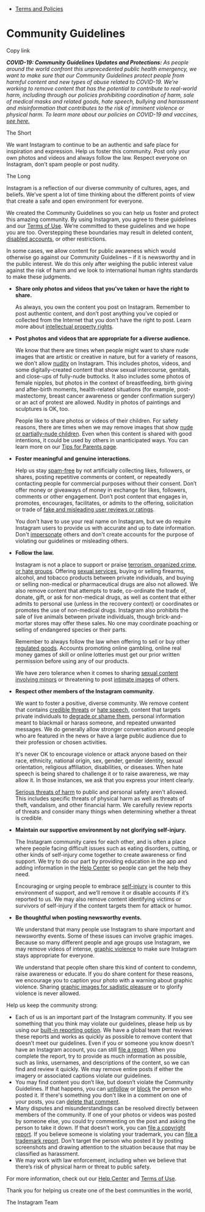 *   [Terms and Policies](https://help.instagram.com/1417489251945243/?helpref=breadcrumb)

Community Guidelines
====================

Copy link

_**COVID-19: Community Guidelines Updates and Protections:** As people around the world confront this unprecedented public health emergency, we want to make sure that our Community Guidelines protect people from harmful content and new types of abuse related to COVID-19. We’re working to remove content that has the potential to contribute to real-world harm, including through our policies prohibiting coordination of harm, sale of medical masks and related goods, hate speech, bullying and harassment and misinformation that contributes to the risk of imminent violence or physical harm. To learn more about our policies on COVID-19 and vaccines, [see here.](https://help.instagram.com/697825587576762?helpref=faq_content)_

The Short

We want Instagram to continue to be an authentic and safe place for inspiration and expression. Help us foster this community. Post only your own photos and videos and always follow the law. Respect everyone on Instagram, don’t spam people or post nudity.

The Long

Instagram is a reflection of our diverse community of cultures, ages, and beliefs. We’ve spent a lot of time thinking about the different points of view that create a safe and open environment for everyone.

We created the Community Guidelines so you can help us foster and protect this amazing community. By using Instagram, you agree to these guidelines and our [Terms of Use](https://www.instagram.com/legal/terms). We’re committed to these guidelines and we hope you are too. Overstepping these boundaries may result in deleted content, [disabled accounts](https://help.instagram.com/366993040048856?helpref=faq_content), or other restrictions.

In some cases, we allow content for public awareness which would otherwise go against our Community Guidelines – if it is newsworthy and in the public interest. We do this only after weighing the public interest value against the risk of harm and we look to international human rights standards to make these judgments.

*   **Share only photos and videos that you’ve taken or have the right to share.**
    
    As always, you own the content you post on Instagram. Remember to post authentic content, and don’t post anything you’ve copied or collected from the Internet that you don’t have the right to post. Learn more about [intellectual property rights](https://help.instagram.com/126382350847838?helpref=faq_content).
    
*   **Post photos and videos that are appropriate for a diverse audience.**
    
    We know that there are times when people might want to share nude images that are artistic or creative in nature, but for a variety of reasons, we don’t allow [nudity](https://l.instagram.com/?u=https%3A%2F%2Fwww.facebook.com%2Fcommunitystandards%2Fadult_nudity_sexual_activity&e=AT3WZhaG1_1sJ1SuSaYXVU1jegr2FAqyo-nXKSFdQ1PhhN-m-nW0W7fJnXNjR-TMidlwn0lKuxQwUk1i6CLsSVe753hR8PY8YLEdZ5mpG7knDWVh3JJaA1J_ynXNMbeLBFbtpJELM8fj2x-FONDBXJRMU1hPzOs6fWXZLw) on Instagram. This includes photos, videos, and some digitally-created content that show sexual intercourse, genitals, and close-ups of fully-nude buttocks. It also includes some photos of female nipples, but photos in the context of breastfeeding, birth giving and after-birth moments, health-related situations (for example, post-mastectomy, breast cancer awareness or gender confirmation surgery) or an act of protest are allowed. Nudity in photos of paintings and sculptures is OK, too.
    
    People like to share photos or videos of their children. For safety reasons, there are times when we may remove images that show [nude or partially-nude children](https://l.instagram.com/?u=https%3A%2F%2Fwww.facebook.com%2Fcommunitystandards%2Fchild_nudity_sexual_exploitation&e=AT3WZhaG1_1sJ1SuSaYXVU1jegr2FAqyo-nXKSFdQ1PhhN-m-nW0W7fJnXNjR-TMidlwn0lKuxQwUk1i6CLsSVe753hR8PY8YLEdZ5mpG7knDWVh3JJaA1J_ynXNMbeLBFbtpJELM8fj2x-FONDBXJRMU1hPzOs6fWXZLw). Even when this content is shared with good intentions, it could be used by others in unanticipated ways. You can learn more on our [Tips for Parents page](https://help.instagram.com/154475974694511/?helpref=faq_content).
    
*   **Foster meaningful and genuine interactions.**
    
    Help us stay [spam-free](https://l.instagram.com/?u=https%3A%2F%2Fwww.facebook.com%2Fcommunitystandards%2Fspam&e=AT3WZhaG1_1sJ1SuSaYXVU1jegr2FAqyo-nXKSFdQ1PhhN-m-nW0W7fJnXNjR-TMidlwn0lKuxQwUk1i6CLsSVe753hR8PY8YLEdZ5mpG7knDWVh3JJaA1J_ynXNMbeLBFbtpJELM8fj2x-FONDBXJRMU1hPzOs6fWXZLw) by not artificially collecting likes, followers, or shares, posting repetitive comments or content, or repeatedly contacting people for commercial purposes without their consent. Don’t offer money or giveaways of money in exchange for likes, followers, comments or other engagement. Don’t post content that engages in, promotes, encourages, facilitates, or admits to the offering, solicitation or trade of [fake and misleading user reviews or ratings](https://l.instagram.com/?u=https%3A%2F%2Fwww.facebook.com%2Fcommunitystandards%2Ffraud_deception&e=AT3WZhaG1_1sJ1SuSaYXVU1jegr2FAqyo-nXKSFdQ1PhhN-m-nW0W7fJnXNjR-TMidlwn0lKuxQwUk1i6CLsSVe753hR8PY8YLEdZ5mpG7knDWVh3JJaA1J_ynXNMbeLBFbtpJELM8fj2x-FONDBXJRMU1hPzOs6fWXZLw).
    
    You don’t have to use your real name on Instagram, but we do require Instagram users to provide us with accurate and up to date information. Don't [impersonate](https://l.instagram.com/?u=https%3A%2F%2Fwww.facebook.com%2Fcommunitystandards%2Fmisrepresentation&e=AT3WZhaG1_1sJ1SuSaYXVU1jegr2FAqyo-nXKSFdQ1PhhN-m-nW0W7fJnXNjR-TMidlwn0lKuxQwUk1i6CLsSVe753hR8PY8YLEdZ5mpG7knDWVh3JJaA1J_ynXNMbeLBFbtpJELM8fj2x-FONDBXJRMU1hPzOs6fWXZLw) others and don't create accounts for the purpose of violating our guidelines or misleading others.
    
*   **Follow the law.**
    
    Instagram is not a place to support or praise [terrorism, organized crime, or hate groups](https://l.instagram.com/?u=https%3A%2F%2Fwww.facebook.com%2Fcommunitystandards%2Fdangerous_individuals_organizations&e=AT3WZhaG1_1sJ1SuSaYXVU1jegr2FAqyo-nXKSFdQ1PhhN-m-nW0W7fJnXNjR-TMidlwn0lKuxQwUk1i6CLsSVe753hR8PY8YLEdZ5mpG7knDWVh3JJaA1J_ynXNMbeLBFbtpJELM8fj2x-FONDBXJRMU1hPzOs6fWXZLw). Offering [sexual services](https://l.instagram.com/?u=https%3A%2F%2Fwww.facebook.com%2Fcommunitystandards%2Fsexual_solicitation&e=AT3WZhaG1_1sJ1SuSaYXVU1jegr2FAqyo-nXKSFdQ1PhhN-m-nW0W7fJnXNjR-TMidlwn0lKuxQwUk1i6CLsSVe753hR8PY8YLEdZ5mpG7knDWVh3JJaA1J_ynXNMbeLBFbtpJELM8fj2x-FONDBXJRMU1hPzOs6fWXZLw), buying or selling firearms, alcohol, and tobacco products between private individuals, and buying or selling non-medical or pharmaceutical drugs are also not allowed. We also remove content that attempts to trade, co-ordinate the trade of, donate, gift, or ask for non-medical drugs, as well as content that either admits to personal use (unless in the recovery context) or coordinates or promotes the use of non-medical drugs. Instagram also prohibits the sale of live animals between private individuals, though brick-and-mortar stores may offer these sales. No one may coordinate poaching or selling of endangered species or their parts.
    
    Remember to always follow the law when offering to sell or buy other [regulated goods](https://l.instagram.com/?u=https%3A%2F%2Fwww.facebook.com%2Fcommunitystandards%2Fregulated_goods&e=AT3WZhaG1_1sJ1SuSaYXVU1jegr2FAqyo-nXKSFdQ1PhhN-m-nW0W7fJnXNjR-TMidlwn0lKuxQwUk1i6CLsSVe753hR8PY8YLEdZ5mpG7knDWVh3JJaA1J_ynXNMbeLBFbtpJELM8fj2x-FONDBXJRMU1hPzOs6fWXZLw). Accounts promoting online gambling, online real money games of skill or online lotteries must get our prior written permission before using any of our products.
    
    We have zero tolerance when it comes to sharing [sexual content involving minors](https://l.instagram.com/?u=https%3A%2F%2Fwww.facebook.com%2Fcommunitystandards%2Fchild_nudity_sexual_exploitation&e=AT3WZhaG1_1sJ1SuSaYXVU1jegr2FAqyo-nXKSFdQ1PhhN-m-nW0W7fJnXNjR-TMidlwn0lKuxQwUk1i6CLsSVe753hR8PY8YLEdZ5mpG7knDWVh3JJaA1J_ynXNMbeLBFbtpJELM8fj2x-FONDBXJRMU1hPzOs6fWXZLw) or threatening to post [intimate images](https://l.instagram.com/?u=https%3A%2F%2Fwww.facebook.com%2Fcommunitystandards%2Fsexual_exploitation_adults&e=AT3WZhaG1_1sJ1SuSaYXVU1jegr2FAqyo-nXKSFdQ1PhhN-m-nW0W7fJnXNjR-TMidlwn0lKuxQwUk1i6CLsSVe753hR8PY8YLEdZ5mpG7knDWVh3JJaA1J_ynXNMbeLBFbtpJELM8fj2x-FONDBXJRMU1hPzOs6fWXZLw) of others.
    
*   **Respect other members of the Instagram community.**
    
    We want to foster a positive, diverse community. We remove content that contains [credible threats](https://l.instagram.com/?u=https%3A%2F%2Fwww.facebook.com%2Fcommunitystandards%2Fcredible_violence&e=AT3WZhaG1_1sJ1SuSaYXVU1jegr2FAqyo-nXKSFdQ1PhhN-m-nW0W7fJnXNjR-TMidlwn0lKuxQwUk1i6CLsSVe753hR8PY8YLEdZ5mpG7knDWVh3JJaA1J_ynXNMbeLBFbtpJELM8fj2x-FONDBXJRMU1hPzOs6fWXZLw) or [hate speech](https://l.instagram.com/?u=https%3A%2F%2Fwww.facebook.com%2Fcommunitystandards%2Fhate_speech&e=AT3WZhaG1_1sJ1SuSaYXVU1jegr2FAqyo-nXKSFdQ1PhhN-m-nW0W7fJnXNjR-TMidlwn0lKuxQwUk1i6CLsSVe753hR8PY8YLEdZ5mpG7knDWVh3JJaA1J_ynXNMbeLBFbtpJELM8fj2x-FONDBXJRMU1hPzOs6fWXZLw), content that targets private individuals to [degrade or shame them](https://l.instagram.com/?u=https%3A%2F%2Fwww.facebook.com%2Fcommunitystandards%2Fbullying&e=AT3WZhaG1_1sJ1SuSaYXVU1jegr2FAqyo-nXKSFdQ1PhhN-m-nW0W7fJnXNjR-TMidlwn0lKuxQwUk1i6CLsSVe753hR8PY8YLEdZ5mpG7knDWVh3JJaA1J_ynXNMbeLBFbtpJELM8fj2x-FONDBXJRMU1hPzOs6fWXZLw), personal information meant to blackmail or harass someone, and repeated unwanted messages. We do generally allow stronger conversation around people who are featured in the news or have a large public audience due to their profession or chosen activities.
    
    It's never OK to encourage violence or attack anyone based on their race, ethnicity, national origin, sex, gender, gender identity, sexual orientation, religious affiliation, disabilities, or diseases. When hate speech is being shared to challenge it or to raise awareness, we may allow it. In those instances, we ask that you express your intent clearly.
    
    [Serious threats of harm](https://l.instagram.com/?u=https%3A%2F%2Fwww.facebook.com%2Fcommunitystandards%2Fcredible_violence&e=AT3WZhaG1_1sJ1SuSaYXVU1jegr2FAqyo-nXKSFdQ1PhhN-m-nW0W7fJnXNjR-TMidlwn0lKuxQwUk1i6CLsSVe753hR8PY8YLEdZ5mpG7knDWVh3JJaA1J_ynXNMbeLBFbtpJELM8fj2x-FONDBXJRMU1hPzOs6fWXZLw) to public and personal safety aren't allowed. This includes specific threats of physical harm as well as threats of theft, vandalism, and other financial harm. We carefully review reports of threats and consider many things when determining whether a threat is credible.
    
*   **Maintain our supportive environment by not glorifying self-injury.**
    
    The Instagram community cares for each other, and is often a place where people facing difficult issues such as eating disorders, cutting, or other kinds of self-injury come together to create awareness or find support. We try to do our part by providing education in the app and adding information in the [Help Center](https://help.instagram.com/) so people can get the help they need.
    
    Encouraging or urging people to embrace [self-injury](https://l.instagram.com/?u=https%3A%2F%2Fwww.facebook.com%2Fcommunitystandards%2Fsuicide_self_injury_violence&e=AT3WZhaG1_1sJ1SuSaYXVU1jegr2FAqyo-nXKSFdQ1PhhN-m-nW0W7fJnXNjR-TMidlwn0lKuxQwUk1i6CLsSVe753hR8PY8YLEdZ5mpG7knDWVh3JJaA1J_ynXNMbeLBFbtpJELM8fj2x-FONDBXJRMU1hPzOs6fWXZLw) is counter to this environment of support, and we’ll remove it or disable accounts if it’s reported to us. We may also remove content identifying victims or survivors of self-injury if the content targets them for attack or humor.
    
*   **Be thoughtful when posting newsworthy events.**
    
    We understand that many people use Instagram to share important and newsworthy events. Some of these issues can involve graphic images. Because so many different people and age groups use Instagram, we may remove videos of intense, [graphic violence](https://l.instagram.com/?u=https%3A%2F%2Fwww.facebook.com%2Fcommunitystandards%2Fgraphic_violence&e=AT3WZhaG1_1sJ1SuSaYXVU1jegr2FAqyo-nXKSFdQ1PhhN-m-nW0W7fJnXNjR-TMidlwn0lKuxQwUk1i6CLsSVe753hR8PY8YLEdZ5mpG7knDWVh3JJaA1J_ynXNMbeLBFbtpJELM8fj2x-FONDBXJRMU1hPzOs6fWXZLw) to make sure Instagram stays appropriate for everyone.
    
    We understand that people often share this kind of content to condemn, raise awareness or educate. If you do share content for these reasons, we encourage you to caption your photo with a warning about graphic violence. Sharing [graphic images for sadistic pleasure](https://l.instagram.com/?u=https%3A%2F%2Fwww.facebook.com%2Fcommunitystandards%2Fcruel_insensitive&e=AT3WZhaG1_1sJ1SuSaYXVU1jegr2FAqyo-nXKSFdQ1PhhN-m-nW0W7fJnXNjR-TMidlwn0lKuxQwUk1i6CLsSVe753hR8PY8YLEdZ5mpG7knDWVh3JJaA1J_ynXNMbeLBFbtpJELM8fj2x-FONDBXJRMU1hPzOs6fWXZLw) or to glorify violence is never allowed.
    

Help us keep the community strong:

*   Each of us is an important part of the Instagram community. If you see something that you think may violate our guidelines, please help us by using our [built-in reporting option](https://help.instagram.com/165828726894770?helpref=faq_content). We have a global team that reviews these reports and works as quickly as possible to remove content that doesn’t meet our guidelines. Even if you or someone you know doesn’t have an Instagram account, you can still [file a report](https://help.instagram.com/contact/383679321740945). When you complete the report, try to provide as much information as possible, such as links, usernames, and descriptions of the content, so we can find and review it quickly. We may remove entire posts if either the imagery or associated captions violate our guidelines.
*   You may find content you don’t like, but doesn’t violate the Community Guidelines. If that happens, you can [unfollow](https://help.instagram.com/286340048138725?helpref=faq_content) or [block](https://help.instagram.com/426700567389543/?helpref=faq_content) the person who posted it. If there's something you don't like in a comment on one of your posts, you can [delete that comment](https://help.instagram.com/289098941190483?helpref=faq_content).
*   Many disputes and misunderstandings can be resolved directly between members of the community. If one of your photos or videos was posted by someone else, you could try commenting on the post and asking the person to take it down. If that doesn’t work, you can [file a copyright report](https://help.instagram.com/126382350847838?helpref=faq_content). If you believe someone is violating your trademark, you can [file a trademark report](https://help.instagram.com/222826637847963?helpref=faq_content). Don't target the person who posted it by posting screenshots and drawing attention to the situation because that may be classified as harassment.
*   We may work with law enforcement, including when we believe that there’s risk of physical harm or threat to public safety.

For more information, check out our [Help Center](https://help.instagram.com/) and [Terms of Use](https://l.instagram.com/?u=http%3A%2F%2Finstagram.com%2Flegal%2Fterms%2F%23&e=AT3WZhaG1_1sJ1SuSaYXVU1jegr2FAqyo-nXKSFdQ1PhhN-m-nW0W7fJnXNjR-TMidlwn0lKuxQwUk1i6CLsSVe753hR8PY8YLEdZ5mpG7knDWVh3JJaA1J_ynXNMbeLBFbtpJELM8fj2x-FONDBXJRMU1hPzOs6fWXZLw).

Thank you for helping us create one of the best communities in the world,

The Instagram Team